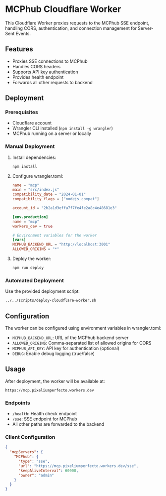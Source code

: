 # MCPhub Cloudflare Worker

This Cloudflare Worker proxies requests to the MCPhub SSE endpoint, handling CORS, authentication, and connection management for Server-Sent Events.

## Features

- Proxies SSE connections to MCPhub
- Handles CORS headers
- Supports API key authentication
- Provides health endpoint
- Forwards all other requests to backend

## Deployment

### Prerequisites

- Cloudflare account
- Wrangler CLI installed (`npm install -g wrangler`)
- MCPhub running on a server or locally

### Manual Deployment

1. Install dependencies:
   ```bash
   npm install
   ```

2. Configure wrangler.toml:
   ```toml
   name = "mcp"
   main = "src/index.js"
   compatibility_date = "2024-01-01"
   compatibility_flags = ["nodejs_compat"]

   account_id = "2b2a1d3effa7f7fe4fe2a8c4e48681e3"

   [env.production]
   name = "mcp"
   workers_dev = true

   # Environment variables for the worker
   [vars]
   MCPHUB_BACKEND_URL = "http://localhost:3001"
   ALLOWED_ORIGINS = "*"
   ```

3. Deploy the worker:
   ```bash
   npm run deploy
   ```

### Automated Deployment

Use the provided deployment script:

```bash
../../scripts/deploy-cloudflare-worker.sh
```

## Configuration

The worker can be configured using environment variables in wrangler.toml:

- `MCPHUB_BACKEND_URL`: URL of the MCPhub backend server
- `ALLOWED_ORIGINS`: Comma-separated list of allowed origins for CORS
- `MCPHUB_API_KEY`: API key for authentication (optional)
- `DEBUG`: Enable debug logging (true/false)

## Usage

After deployment, the worker will be available at:

```
https://mcp.pixeliumperfecto.workers.dev
```

### Endpoints

- `/health`: Health check endpoint
- `/sse`: SSE endpoint for MCPhub
- All other paths are forwarded to the backend

### Client Configuration

```json
{
  "mcpServers": {
    "MCPhub": {
      "type": "sse",
      "url": "https://mcp.pixeliumperfecto.workers.dev/sse",
      "keepAliveInterval": 60000,
      "owner": "admin"
    }
  }
}
```

